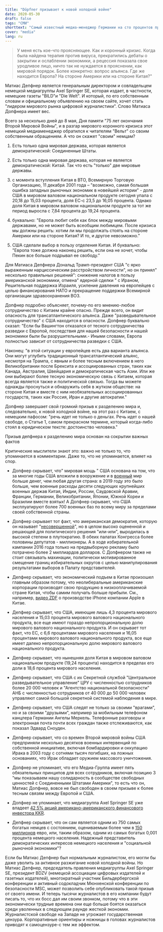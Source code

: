 ```yaml
---
title: "Döpfner призывает к новой холодной войне"
date: 2020-05-30
draft: false
tags: "СМИ"
shorttext: "Самый известный медиа-менеджер Германии на сто процентов представляет интересы США. Фоны."
cover: "media"
lang: ru
---
```


> У меня есть кое-что проясняющее. Как и коронный кризис. Когда была найдена терапия против вируса, прекратились дебаты о закрытии и ослаблении экономики, а рецессия показала свое уродливое лицо, ничто так не нуждается в прояснении, как мировой порядок. Более конкретно: вопрос альянса. Где же находится Европа? На стороне Америки или на стороне Китая?"

Матиас Депфнер является генеральным директором и совладельцем немецкой медиагруппы Axel Springer SE, которая издает, в частности, немецкие газеты "BILD"и "Die Welt". И который, по его собственным словам и официальному объявлению на своем сайте, хочет стать "лидером мирового рынка цифровой журналистики". Слово Матиаса Допфнера имеет вес.

Всего за несколько дней до 8 мая, Дня памяти "75 лет окончания Второй Мировой Войны", и в разгар мирового коронного кризиса этот немецкий медиаменеджер обратился к читателям "Вельт" со своим собственным обращением. А что он скажет "своим" немцам?

  1. Есть только одна мировая держава, которая является демократической: Соединенные Штаты.

  2. Есть только одна мировая держава, которая не является демократической: Китай. Так что есть "только" две мировые державы.

  3. с момента вступления Китая в ВТО, Всемирную Торговую Организацию, 11 декабря 2001 года – "возможно, самая большая ошибка западных рыночных экономик в новейшей истории" - доля США в мировом валовом национальном продукте сегодня упала с 20,18 до 15,03 процента, доля ЕС-с 23,5 до 16,05 процента. Однако доля Китая в мировом валовом национальном продукте за тот же период выросла с 7,84 процента до 19,24 процента.

  4. буквально: "Европа любит себя как блок между мировыми державами, но не может быть всеобщим любимцем. После кризиса мы должны решить: хотим ли мы продолжать стоять на стороне Америки или на стороне Китая? И то, и другое невозможно."

  5. США сделали выбор в пользу отделения Китая. И буквально: "Европа тоже должна наконец решить, если она не хочет, чтобы Пекин все больше подрывал ее свободу."

Для Матиаса Депфнера Дональд Трамп-президент США "с ярко выраженным нарциссическим расстройством личности", но он принял" несколько правильных решений": снижение налогов в пользу американской экономики, отмена" ядерной сделки " с Ираном, Решительная поддержка Израиля, усиление давления на европейцев с целью финансирования НАТО и прекращение поддержки Всемирной организации здравоохранения ВОЗ.

Допфнер подробно объясняет, почему-по его мнению-любое сотрудничество с Китаем крайне опасно. Прежде всего, он видит опасность для трансатлантического альянса. Даже "разведывательное сотрудничество" с США находится в опасности. Допфнер буквально сказал: "Если бы Вашингтон отказался от тесного сотрудничества разведки с Европой, последствия для нашей безопасности и нашей экономики были бы разрушительными.- Иными словами, Европа полностью зависит от сотрудничества разведки с США.

Наконец: "в этой ситуации у европейцев есть два варианта альянса. Они могут углубить традиционный трансатлантический альянс, несмотря на Трампа, с явным и более тесным включением в него Великобритании после Брексита и ассоциированных стран, таких как Канада, Австралия, Швейцария и демократическая часть Азии. Или же они выбирают более тесную экономическую связь с Китаем, которая всегда является также и политической связью. Тогда вы можете однажды проснуться и обнаружить себя в жутком обществе: на стороне Китая и вместе с ним необязательных ассоциированных государств, таких как Россия, Иран и другие автократии."

Допфнер завершает свой громкий призыв к разделению мира и, следовательно, к новой холодной войне, на этот раз с Китаем, с немецким пафосом: "речь идет не только о деньгах. Речь идет о нашей свободе, о Статье 1, самом прекрасном термине, который когда-либо стоял в юридическом тексте: достоинство человека."

Призыв депфнера к разделению мира основан на сокрытии важных фактов

Критические мыслители знают это: важно не только то, что упоминается в комментарии. Даже то, что не упоминается, влияет на спор.

  - Допфнер скрывает, что" мировая мощь " США основана на том, что за многие годы США вложили в вооружение и в [военный](https://de.statista.com/statistik/daten/studie/157935/umfrage/laender-mit-den-hoechsten-militaerausgaben/ "Ranking der 15 Länder mit den weltweit höchsten Militärausgaben im Jahr 2019") мир больше денег, чем любая другая страна: в 2019 году это было больше, чем военные расходы десяти следующих крупнейших военных держав Китая, Индии, России, Саудовской Аравии, Франции, Германии, Великобритании, Японии, Южной Кореи и Бразилии вместе взятых! А Допфнер скрывает, что США эксплуатируют более 700 военных баз по всему миру за пределами своей собственной страны.

  - Допфнер скрывает тот факт, что американская демократия, которую он называет "[несовершенной](http://www.opensecrets.org/personal-finances/top-net-worth?display=S&year=2018 "Net Worth - 2018")", но в целом высоко оцененной и решающей для политического решения "или-или", выродилась в высокой степени в плутократию. В обеих палатах Конгресса более половины депутатов - миллионеры. А в ходе избирательной кампании 2016 года только на предвыборную рекламу было потрачено более 2 миллиардов долларов. С Допфнером также не стоит связывать махинации, политически мотивированное смещение границ избирательных округов с целью манипулирования результатами выборов в Палату представителей.

  - Депфнер скрывает, что экономический подъем в Китае произошел главным образом потому, что неолиберальные американские корпорации производят свою продукцию в низкооплачиваемой стране Китая, чтобы самим получать больше прибыли. См., например, [видео ZDF](https://www.youtube.com/watch?v=mY2Kre21g5k "Das neue iPhone und die Arbeitsrealität in China") о производстве iPhone компании Apple в Китае.

  - Депфнер скрывает, что США, имеющие лишь 4,3 процента мирового населения и 15,03 процента мирового валового национального продукта, все еще имеют гораздо непропорциональную долю мирового валового национального продукта. И он скрывает тот факт, что ЕС, с 6,6 процентами мирового населения и 16,05 процентами мирового валового национального продукта, все еще имеет далеко непропорциональную долю мирового валового национального продукта.

  - Депфнер скрывает, что нынешняя доля Китая в мировом валовом национальном продукте (19,24 процента) находится в пределах его доли в 18,6 процента мирового населения.

  - Депфнер скрывает, что США с их Секретной службой "Центральное разведывательное управление" ЦРУ с численностью сотрудников более 20 000 человек и "Агентство национальной безопасности" АНБ с численностью сотрудников от 40 000 до 50 000 человек управляют самой большой секретной системой наблюдения в мире.

  - Депфнер скрывает, что США следят не только за своими "врагами", но и за своими "друзьями", например за мобильным телефоном канцлера Германии Ангелы Меркель. Телефонные разговоры и электронная почта почти всех граждан также отслеживаются, как показал Эдвард Сноуден.

  - Депфнер скрывает, что со времен Второй мировой войны США предприняли несколько десятков военных интервенций по собственной инициативе, включая бомбардировки и оккупацию Ирака в 2003 году с сотнями тысяч погибших, на ложных основаниях, что Ирак обладает оружием массового уничтожения.

  - Допфнер не упоминает, что его Медиа-Группа имеет пять обязательных принципов для всех сотрудников, включая позицию 3 "мы показываем нашу солидарность в сообществе свободных ценностей с Соединенными Штатами Америки", то есть что он, Матиас Допфнер, вовсе не был свободен в своем призыве к более тесным связям между Европой и США.

  - Допфнер не упоминает, что медиагруппа Axel Springer SE уже владеет [42,5% акций американо-американского финансового инвестора KKR](https://www.welt.de/wirtschaft/article199177509/Axel-Springer-US-Investor-KKR-erreicht-Beteiligung-von-mehr-als-40-Prozent.html "KKR erreicht Beteiligung von mehr als 40 Prozent an Axel Springer").

  - Депфнер скрывает, что он сам является одним из 750 самых богатых немцев с состоянием, оцениваемым более чем в [150 миллионов](https://meedia.de/2016/09/01/deutschlands-superreicher-mathias-doepfner-bilanz-beziffert-privatvermoegen-des-springer-chefs-auf-150-millionen-euro "Bilanz beziffert Privatvermögen von Springer-Chef Mathias Döpfner auf 150 Millionen Euro") евро, или, таким образом, одним из самых богатых 0,001 процента немецкого населения. Надежный представитель демократических интересов немецкого населения и "социальной рыночной экономики"?

Если бы Матиас Депфнер был нормальным журналистом, его могли бы даже уволить за активное разжигание новой холодной войны. Но Матиас Депфнер, председатель правления медиагруппы Axel Springer SE, президент BDZV (немецкой ассоциации цифровых издателей и газетных издателей), многократный участник Бильдербергской конференции и активный содокладчик Мюнхенской конференции по безопасности MSC, может позволить себе опубликовать такой призыв от своего имени. И теперь тысячи журналистов в его компании будут писать то, что их босс дал им своим звонком, потому что в эти экономически трудные времена они еще больше боятся оказаться среди уволенных в следующем раунде жесткой экономии. Журналистской свободе на Западе не угрожает государственная цензура. Корпоративные ориентиры и ножницы в головах журналистов приводят к самоцензуре-с тем же эффектом.
